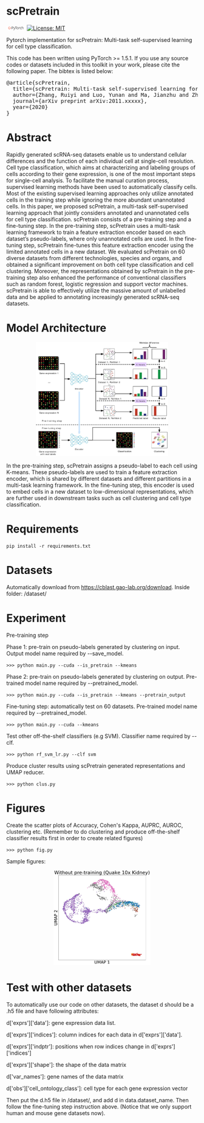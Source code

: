 # scPretrain
<img src="figs/pytorch-logo-dark.png" width="10%"> [![License: MIT](https://img.shields.io/badge/License-MIT-yellow.svg)](https://opensource.org/licenses/MIT) 

Pytorch implementation for scPretrain: Multi-task self-supervised learning for cell type classification.

This code has been written using PyTorch >= 1.5.1. If you use any source codes or datasets included in this toolkit in your work, please cite the following paper. The bibtex is listed below:
<pre>
@article{scPretrain,
  title={scPretrain: Multi-task self-supervised learning for cell type classification},
  author={Zhang, Ruiyi and Luo, Yunan and Ma, Jianzhu and Zhang, Ming and Wang, Sheng},
  journal={arXiv preprint arXiv:2011.xxxxx},
  year={2020}
}
</pre>

# Abstract
Rapidly generated scRNA-seq datasets enable us to understand cellular differences and the function
of each individual cell at single-cell resolution. Cell type classification, which aims at characterizing
and labeling groups of cells according to their gene expression, is one of the most important steps for
single-cell analysis. To facilitate the manual curation process, supervised learning methods have been
used to automatically classify cells. Most of the existing supervised learning approaches only utilize
annotated cells in the training step while ignoring the more abundant unannotated cells. In this paper,
we proposed scPretrain, a multi-task self-supervised learning approach that jointly considers
annotated and unannotated cells for cell type classification. scPretrain consists of a pre-training step
and a fine-tuning step. In the pre-training step, scPretrain uses a multi-task learning framework to
train a feature extraction encoder based on each dataset’s pseudo-labels, where only unannotated cells
are used. In the fine-tuning step, scPretrain fine-tunes this feature extraction encoder using the limited
annotated cells in a new dataset. We evaluated scPretrain on 60 diverse datasets from different
technologies, species and organs, and obtained a significant improvement on both cell type
classification and cell clustering. Moreover, the representations obtained by scPretrain in the
pre-training step also enhanced the performance of conventional classifiers such as random forest,
logistic regression and support vector machines. scPretrain is able to effectively utilize the massive
amount of unlabelled data and be applied to annotating increasingly generated scRNA-seq datasets.

# Model Architecture
<p align='center'>
<img src="figs/model.jpg" height="300"/>
</p>

In the pre-training step, scPretrain assigns a pseudo-label to each
cell using K-means. These pseudo-labels are used to train a feature extraction encoder, which is
shared by different datasets and different partitions in a multi-task learning framework. In the
fine-tuning step, this encoder is used to embed cells in a new dataset to low-dimensional
representations, which are further used in downstream tasks such as cell clustering and cell type
classification. 

# Requirements
```
pip install -r requirements.txt
```
# Datasets
Automatically download from https://cblast.gao-lab.org/download.
Inside folder: /dataset/

# Experiment

Pre-training step

Phase 1: pre-train on pseudo-labels generated by clustering on input. Output model name required by --save_model.
```console
>>> python main.py --cuda --is_pretrain --kmeans 
```

Phase 2: pre-train on pseudo-labels generated by clustering on output. Pre-trained model name required by --pretrained_model.
```console
>>> python main.py --cuda --is_pretrain --kmeans --pretrain_output
```

Fine-tuning step: automatically test on 60 datasets. Pre-trained model name required by --pretrained_model.  

```console 
>>> python main.py --cuda --kmeans 
```

Test other off-the-shelf classifiers (e.g SVM). Classifier name required by --clf.

```console
>>> python rf_svm_lr.py --clf svm 
```
Produce cluster results using scPretrain generated representations and UMAP reducer.

```console
>>> python clus.py 
```

# Figures

Create the scatter plots of Accuracy, Cohen's Kappa, AUPRC, AUROC, clustering etc. (Remember to do clustering and produce off-the-shelf classifier results first in order to create related figures)

```console
>>> python fig.py
```
Sample figures:

<p align='center'>
<img src="figs/sample2.jpeg" height="250"/>
</p>

# Test with other datasets

To automatically use our code on other datasets, the dataset d should be a .h5 file and have following attributes:

d['exprs']['data']: gene expression data list.

d['exprs']['indices']: column indices for each data in d['exprs']['data'].

d['exprs']['indptr']: positions when row indices change in d['exprs']['indices']

d['exprs']['shape']: the shape of the data matrix

d['var_names']: gene names of the data matrix

d['obs']['cell_ontology_class']: cell type for each gene expression vector

Then put the d.h5 file in /dataset/, and add d in data.dataset_name. Then follow the fine-tuning step instruction above.
(Notice that we only support human and mouse gene datasets now).

